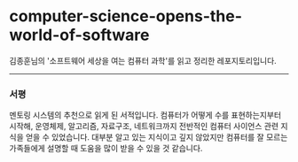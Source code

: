 # computer-science-opens-the-world-of-software
김종훈님의 '소프트웨어 세상을 여는 컴퓨터 과학'를 읽고 정리한 레포지토리입니다.

---

### 서평

멘토링 시스템의 추천으로 읽게 된 서적입니다. 컴퓨터가 어떻게 수를 표현하는지부터 시작해, 운영체제, 알고리즘, 자료구조, 네트워크까지 전반적인 컴퓨터 사이언스 관련 지식을 얻을 수 있었습니다. 대부분 알고 있는 지식이고 깊지 않았지만 컴퓨터를 잘 모르는 가족들에게 설명할 때 도움을 많이 받을 수 있을 것 같습니다.
